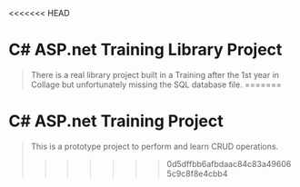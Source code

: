 <<<<<<< HEAD
# C# ASP.net Training Library Project

> There is a real library project built in a Training after the 1st year in Collage but unfortunately missing the SQL database file.
=======
# C# ASP.net Training Project

> This is a prototype project to perform and learn CRUD operations.
>>>>>>> 0d5dffbb6afbdaac84c83a496065c9c8f8e4cbb4
